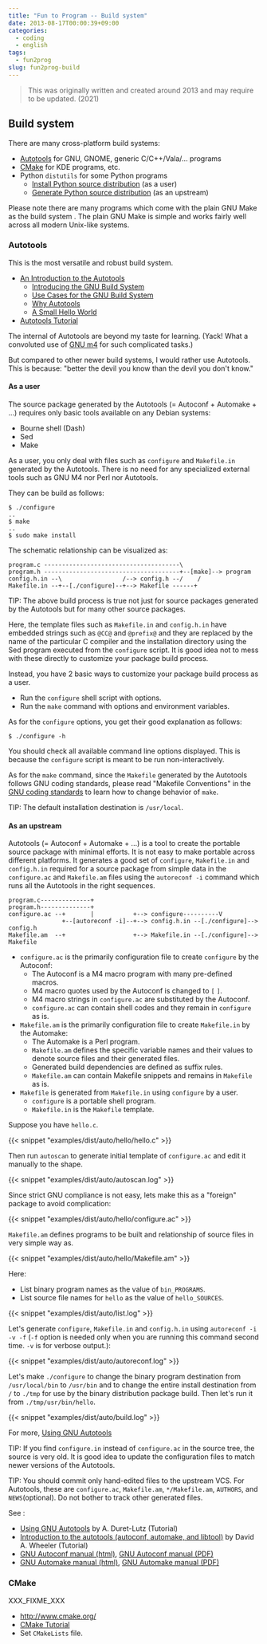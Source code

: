```yaml
---
title: "Fun to Program -- Build system"
date: 2013-08-17T00:00:39+09:00
categories:
  - coding
  - english
tags:
  - fun2prog
slug: fun2prog-build
---
```


> This was originally written and created around 2013 and may require to be
> updated. (2021)

## Build system

There are many cross-platform build systems:

* [Autotools](#autotools) for GNU, GNOME, generic C/C++/Vala/... programs
* [CMake](/#cmake) for KDE programs, etc.
* Python `distutils` for some Python programs
    * [Install Python source distribution](/en/2013/08/17/fun2prog-python/#install-python-source-distribution) (as a user)
    * [Generate Python source distribution](/en/2013/08/17/fun2prog-python/#generate-python-source-distribution) (as an upstream)

Please note there are many programs which come with the plain GNU Make as the
build system .  The plain GNU Make is simple and works fairly well across all
modern Unix-like systems.

### Autotools

This is the most versatile and robust build system.

* [An Introduction to the Autotools](http://www.gnu.org/software/automake/manual/html_node/Autotools-Introduction.html)
    * [Introducing the GNU Build System](http://www.gnu.org/software/automake/manual/html_node/GNU-Build-System.html)
    * [Use Cases for the GNU Build System](http://www.gnu.org/software/automake/manual/html_node/Use-Cases.html)
    * [Why Autotools](http://www.gnu.org/software/automake/manual/html_node/Why-Autotools.html)
    * [A Small Hello World](http://www.gnu.org/software/automake/manual/html_node/Hello-World.html)
* [Autotools Tutorial](http://www.lrde.epita.fr/~adl/autotools.html)

The internal of Autotools are beyond my taste for learning. (Yack! What a convoluted use of [GNU m4](http://en.wikipedia.org/wiki/M4_(computer_language)) for such complicated tasks.) 

But compared to other newer build systems, I would rather use Autotools.  This is because:  "better the devil you know than the devil you don't know."

#### As a user

The source package generated by the Autotools (= Autoconf + Automake + ...)
requires only basic tools available on any Debian systems:

* Bourne shell (Dash)
* Sed
* Make

As a user, you only deal with files such as `configure` and `Makefile.in`
generated by the Autotools.  There is no need for any specialized external
tools such as GNU M4 nor Perl nor Autotools.

They can be build as follows: 

```
$ ./configure
..
$ make
..
$ sudo make install
```

The schematic relationship can be visualized as:

```
program.c --------------------------------------\
program.h --------------------------------------+--[make]--> program    
config.h.in --\                 /--> config.h --/    /
Makefile.in --+--[./configure]--+--> Makefile ------+
```

TIP: The above build process is true not just for source packages generated by
the Autotools but for many other source packages.

Here, the template files such as `Makefile.in` and `config.h.in`  have embedded
strings such as `@CC@` and `@prefix@` and they are replaced by the name of the
particular C compiler and the installation directory using the Sed program
executed from the `configure` script.  It is good idea not to mess with these
directly to customize your package build process.

Instead, you have 2 basic ways to customize your package build process as a
user.

* Run the `configure` shell script with options.
* Run the `make` command with options and environment variables.

As for the `configure` options, you get their good explanation as follows:

```
$ ./configure -h
```

You should check all available command line options displayed.  This is because
the `configure` script is meant to be run non-interactively.

As for the `make` command, since the `Makefile` generated by the Autotools
follows GNU coding standards, please read "Makefile Conventions" in the
[GNU coding standards](http://www.gnu.org/prep/standards/html_node/index.html) to
learn how to change behavior of `make`.

TIP: The default installation destination is `/usr/local`.

#### As an upstream

Autotools (= Autoconf + Automake + ...) is a tool to create the portable source
package with minimal efforts.  It is not easy to make portable across different
platforms.  It generates a good set of `configure`, `Makefile.in` and
`config.h.in` required for a source package from simple data in the
`configure.ac` and `Makefile.am` files using the `autoreconf -i` command which
runs all the Autotools in the right sequences.

```
program.c--------------+
program.h--------------+
configure.ac --+       |           +--> configure----------V
               +--[autoreconf -i]--+--> config.h.in --[./configure]--> config.h
Makefile.am  --+                   +--> Makefile.in --[./configure]--> Makefile
```

* `configure.ac` is the primarily configuration file to create `configure` by the Autoconf:
    * The Autoconf is a M4 macro program with many pre-defined macros.
    * M4 macro quotes used by the Autoconf is changed to `[` `]`.
    * M4 macro strings in `configure.ac` are substituted by the Autoconf.
    * `configure.ac` can contain shell codes and they remain in `configure` as is.
* `Makefile.am` is the primarily configuration file to create `Makefile.in` by the Automake:
    * The Automake is a Perl program.
    * `Makefile.am` defines the specific variable names and their values to denote source files and their generated files.
    * Generated build dependencies are defined as suffix rules.
    * `Makefile.am` can contain Makefile snippets and remains in `Makefile` as is.
* `Makefile` is generated from `Makefile.in` using `configure` by a user.
    * `configure` is a portable shell program.
    * `Makefile.in` is the `Makefile` template.

Suppose you have `hello.c`.


{{< snippet "examples/dist/auto/hello/hello.c" >}}

 
Then run `autoscan` to generate initial template of `configure.ac` and edit it
manually to the shape. 


{{< snippet "examples/dist/auto/autoscan.log" >}}


Since strict GNU compliance is not easy, lets make this as a "foreign" package
to avoid complication:


{{< snippet "examples/dist/auto/hello/configure.ac" >}}


`Makefile.am` defines programs to be built and relationship of source files in very simple way as.


{{< snippet "examples/dist/auto/hello/Makefile.am" >}}


Here:

* List binary program names as the value of `bin_PROGRAMS`.
* List source file names for `hello` as the value of `hello_SOURCES`.


{{< snippet "examples/dist/auto/list.log" >}}


Let's generate `configure`,  `Makefile.in` and `config.h.in` using `autoreconf
-i -v -f` (`-f` option is needed only when you are running this command second
time.  `-v` is for verbose output.):


{{< snippet "examples/dist/auto/autoreconf.log" >}}


Let's make `./configure` to change the binary program destination from
`/usr/local/bin` to `/usr/bin` and to change the entire install destination
from `/` to `./tmp` for use by the binary distribution package build.  Then
let's run it from `./tmp/usr/bin/hello`.


{{< snippet "examples/dist/auto/build.log" >}}


For more, [Using GNU Autotools](http://www.lrde.epita.fr/~adl/dl/autotools.pdf)

TIP: If you find `configure.in` instead of `configure.ac` in the source tree,
the source is very old.  It is good idea to update the configuration files to 
match newer versions of the Autotools.

TIP: You should commit only hand-edited files to the upstream VCS.  For
Autotools, these are `configure.ac`, `Makefile.am`, `*/Makefile.am`, `AUTHORS`,
and `NEWS`(optional).  Do not bother to track other generated files.

See :

* [Using GNU Autotools](http://www.lrde.epita.fr/~adl/dl/autotools.pdf)
by A. Duret-Lutz (Tutorial)
* [Introduction to the autotools (autoconf, automake, and libtool)](http://www.dwheeler.com/autotools/introduction-autotools.pdf) by David A. Wheeler (Tutorial)
* [GNU Autoconf manual (html)](http://www.gnu.org/savannah-checkouts/gnu/autoconf/manual/autoconf-2.69/html_node/index.html), [GNU Autoconf manual (PDF)](http://www.gnu.org/savannah-checkouts/gnu/autoconf/manual/autoconf-2.69/autoconf.pdf)
* [GNU Automake manual (html)](http://www.gnu.org/software/automake/manual/automake.html), [GNU Automake manual (PDF)](http://www.gnu.org/software/automake/manual/automake.pdf)

### CMake

XXX_FIXME_XXX

* http://www.cmake.org/
* [CMake Tutorial](http://www.cmake.org/cmake/help/cmake_tutorial.html)
* Set `CMakeLists` file.


<!-- vim: set sw=2 sts=2 ai si et tw=79 ft=markdown: -->
